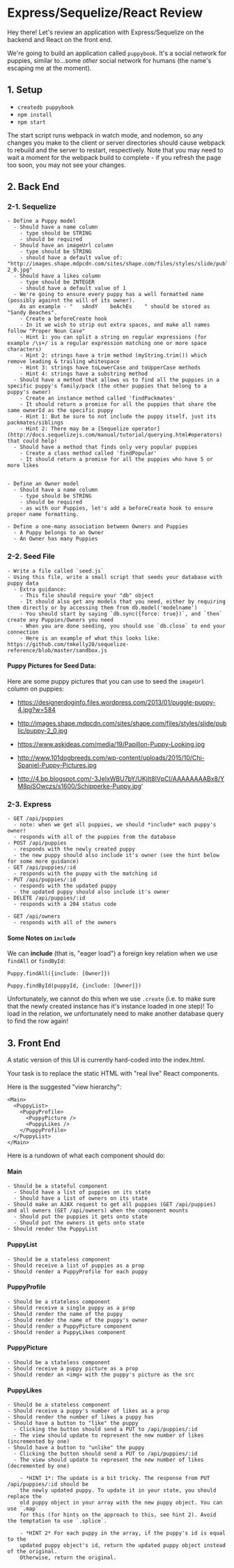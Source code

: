 # Express/Sequelize/React Review

Hey there! Let's review an application with Express/Sequelize on the backend and React on the front end.

We're going to build an application called `puppybook`. It's a social network for puppies, similar to...some _other_ social network for humans (the name's escaping me at the moment).

## 1. Setup

* `createdb puppybook`
* `npm install`
* `npm start`

The start script runs webpack in watch mode, and nodemon, so any changes you make to the client or server directories should cause webpack to rebuild and the server to restart, respectively. Note that you may need to wait a moment for the webpack build to complete - if you refresh the page too soon, you may not see your changes.

## 2. Back End

### 2-1. Sequelize

```
- Define a Puppy model
  - Should have a name column
    - type should be STRING
    - should be required
  - Should have an imageUrl column
    - type should be STRING
    - should have a default value of: "http://images.shape.mdpcdn.com/sites/shape.com/files/styles/slide/public/puppy-2_0.jpg"
  - Should have a likes column
    - type should be INTEGER
    - should have a default value of 1
  - We're going to ensure every puppy has a well formatted name (possibly against the will of its owner).
    As an example - "   sAndY    beAchEs    " should be stored as "Sandy Beaches".
    - Create a beforeCreate hook
    - In it we wish to strip out extra spaces, and make all names follow "Proper Noun Case"
    - Hint 1: you can split a string on regular expressions (for example /\s+/ is a regular expression matching one or more space characters)
    - Hint 2: strings have a trim method (myString.trim()) which remove leading & trailing whitespace
    - Hint 3: strings have toLowerCase and toUpperCase methods
    - Hint 4: strings have a substring method
  - Should have a method that allows us to find all the puppies in a specific puppy's family/pack (the other puppies that belong to a puppy's owner)
    - Create an instance method called 'findPackmates'
    - It should return a promise for all the puppies that share the same ownerId as the specific puppy
    - Hint 1: But be sure to not include the puppy itself, just its packmates/siblings
    - Hint 2: There may be a [Sequelize operator](http://docs.sequelizejs.com/manual/tutorial/querying.html#operators) that could help!
  - Should have a method that finds only very popular puppies
    - Create a class method called 'findPopular'
    - It should return a promise for all the puppies who have 5 or more likes


- Define an Owner model
  - Should have a name column
    - type should be STRING
    - should be required
    - as with our Puppies, let's add a beforeCreate hook to ensure proper name formatting.

- Define a one-many association between Owners and Puppies
  - A Puppy belongs to an Owner
  - An Owner has many Puppies
```

### 2-2. Seed File

```
- Write a file called `seed.js`
- Using this file, write a small script that seeds your database with puppy data
  - Extra guidance:
    - This file should require your "db" object
    - It should also get any models that you need, either by requiring them directly or by accessing them from db.model('modelname')
    - You should start by saying `db.sync({force: true})`, and `then` create any Puppies/Owners you need
    - When you are done seeding, you should use `db.close` to end your connection
    - Here is an example of what this looks like: https://github.com/tmkelly28/sequelize-reference/blob/master/sandbox.js
```

#### Puppy Pictures for Seed Data:

Here are some puppy pictures that you can use to seed the `imageUrl` column on puppies:

* https://designerdoginfo.files.wordpress.com/2013/01/puggle-puppy-4.jpg?w=584

* http://images.shape.mdpcdn.com/sites/shape.com/files/styles/slide/public/puppy-2_0.jpg

* https://www.askideas.com/media/19/Papillon-Puppy-Looking.jpg

* http://www.101dogbreeds.com/wp-content/uploads/2015/10/Chi-Spaniel-Puppy-Pictures.jpg

* http://4.bp.blogspot.com/-3JeIxWBU7bY/UKjIt8lVpCI/AAAAAAAABx8/YM8piSOwczs/s1600/Schipperke-Puppy.jpg'

### 2-3. Express

```
- GET /api/puppies
  - note: when we get all puppies, we should *include* each puppy's owner!
  - responds with all of the puppies from the database
- POST /api/puppies
  - responds with the newly created puppy
  - the new puppy should also include it's owner (see the hint below for some more guidance)
- GET /api/puppies/:id
  - responds with the puppy with the matching id
- PUT /api/puppies/:id
  - responds with the updated puppy
  - the updated puppy should also include it's owner
- DELETE /api/puppies/:id
  - responds with a 204 status code

- GET /api/owners
  - responds with all of the owners
```

#### Some Notes on `include`

We can **include** (that is, "eager load") a foreign key relation when we use `findAll` or `findById`:

```
Puppy.findAll({include: [Owner]})

Puppy.findById(puppyId, {include: [Owner]})
```

Unfortunately, we cannot do this when we use `.create` (i.e. to make sure that the newly created instance has it's instance loaded in one step)! To load in the relation, we unfortunately need to make another database query to find the row again!

## 3. Front End

A static version of this UI is currently hard-coded into the index.html.

Your task is to replace the static HTML with "real live" React components.

Here is the suggested "view hierarchy":

```
<Main>
  <PuppyList>
    <PuppyProfile>
      <PuppyPicture />
      <PuppyLikes />
    </PuppyProfile>
  </PuppyList>
</Main>
```

Here is a rundown of what each component should do:

#### Main
```
- Should be a stateful component
  - Should have a list of puppies on its state
  - Should have a list of owners on its state
- Should make an AJAX request to get all puppies (GET /api/puppies) and all owners (GET /api/owners) when the component mounts
  - Should put the puppies it gets onto state
  - Should put the owners it gets onto state
- Should render the PuppyList
```

#### PuppyList
```
- Should be a stateless component
- Should receive a list of puppies as a prop
- Should render a PuppyProfile for each puppy
```

#### PuppyProfile
```
- Should be a stateless component
- Should receive a single puppy as a prop
- Should render the name of the puppy
- Should render the name of the puppy's owner
- Should render a PuppyPicture component
- Should render a PuppyLikes component
```

#### PuppyPicture
```
- Should be a stateless component
- Should receive a puppy picture as a prop
- Should render an <img> with the puppy's picture as the src
```

#### PuppyLikes
```
- Should be a stateless component
- Should receive a puppy's number of likes as a prop
- Should render the number of likes a puppy has
- Should have a button to "like" the puppy
  - Clicking the button should send a PUT to /api/puppies/:id
  - The view should update to represent the new number of likes (incremented by one)
- Should have a button to "unlike" the puppy
  - Clicking the button should send a PUT to /api/puppies/:id
  - The view should update to represent the new number of likes (decremented by one)

    - *HINT 1*: The update is a bit tricky. The response from PUT /api/puppies/:id should be
    the newly updated puppy. To update it in your state, you should replace the
    old puppy object in your array with the new puppy object. You can use `.map`
    for this (for hints on the approach to this, see hint 2). Avoid the temptation to use `.splice`.

    - *HINT 2* For each puppy in the array, if the puppy's id is equal to the
    updated puppy object's id, return the updated puppy object instead of the original.
    Otherwise, return the original.
```
